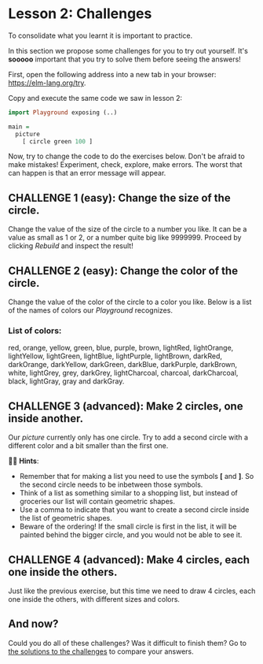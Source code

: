 # Lesson 2: Challenges

To consolidate what you learnt it is important to practice.


In this section we propose some challenges for you to try out
yourself. It's **sooooo** important that you try to
solve them before seeing the answers!

First, open the following address into a new tab in your browser:
<a href='https://elm-lang.org/try' target='_blank'>https://elm-lang.org/try</a>.  

Copy and execute the same code we saw in lesson 2:

```haskell
import Playground exposing (..)

main =
  picture
    [ circle green 100 ]
```

Now, try to change the code to do the exercises below.
Don't be afraid to make mistakes!
Experiment, check, explore, make errors. The worst that can happen is that an error message will appear.

## CHALLENGE 1 (easy): Change the size of the circle.

Change the value of the size of the circle to a number you like.
It can be a value as small as 1 or 2, or a number quite big like 9999999.
Proceed by clicking *Rebuild* and inspect the result!

## CHALLENGE 2 (easy): Change the color of the circle.

Change the value of the color of the circle to a color you like.
Below is a list of the names of colors our *Playground* recognizes.

### List of colors:
red, orange, yellow, green, blue, purple, brown,
lightRed, lightOrange, lightYellow, lightGreen,
lightBlue, lightPurple, lightBrown, darkRed,
darkOrange, darkYellow, darkGreen, darkBlue,
darkPurple, darkBrown, white, lightGrey, grey,
darkGrey, lightCharcoal, charcoal, darkCharcoal,
black, lightGray, gray and darkGray.

## CHALLENGE 3 (advanced): Make 2 circles, one inside another.

Our *picture* currently only has one circle.
Try to add a second circle with a different color and
a bit smaller than the first one.

👩‍🏫 __Hints__:

- Remember that for making a list you need to use the symbols **[** and **]**. So the second circle needs to be inbetween those symbols.
- Think of a list as something similar to a shopping list, but instead of groceries our list will contain geometric shapes.
- Use a comma to indicate that you want to create a second circle inside the list of geometric shapes.
- Beware of the ordering! If the small circle is first in the list, it will be painted behind the bigger circle, and you would not be able to see it.

## CHALLENGE 4 (advanced): Make 4 circles, each one inside the others.

Just like the previous exercise, but this time we need to draw 4 circles, each one inside the others, with different sizes and colors.

## And now?

Could you do all of these challenges? Was it difficult to finish them?
Go to [the solutions to the challenges](/lesson_2_challenges_solutions.html)
to compare your answers.

